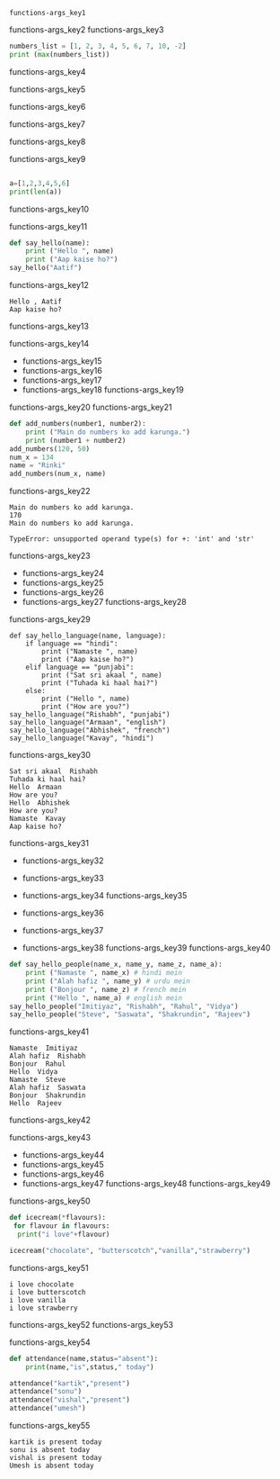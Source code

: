 ```ngMeta
functions-args_key1
```

functions-args_key2
functions-args_key3


```python
numbers_list = [1, 2, 3, 4, 5, 6, 7, 10, -2]
print (max(numbers_list))
```
functions-args_key4


functions-args_key5


functions-args_key6


functions-args_key7


functions-args_key8


functions-args_key9


```python

a=[1,2,3,4,5,6]
print(len(a))
```
functions-args_key10


functions-args_key11


```python
def say_hello(name):
    print ("Hello ", name)
    print ("Aap kaise ho?")
say_hello("Aatif")
```
functions-args_key12


```
Hello , Aatif
Aap kaise ho?
```
functions-args_key13


functions-args_key14


* functions-args_key15
* functions-args_key16
* functions-args_key17
* functions-args_key18
functions-args_key19


functions-args_key20
functions-args_key21


```python
def add_numbers(number1, number2):
    print ("Main do numbers ko add karunga.")
    print (number1 + number2)
add_numbers(120, 50)
num_x = 134
name = "Rinki"
add_numbers(num_x, name)
```
functions-args_key22


```
Main do numbers ko add karunga.
170
Main do numbers ko add karunga.

TypeError: unsupported operand type(s) for +: 'int' and 'str'
```
functions-args_key23


* functions-args_key24
* functions-args_key25
* functions-args_key26
* functions-args_key27
functions-args_key28



functions-args_key29



```
def say_hello_language(name, language):
    if language == "hindi":
        print ("Namaste ", name)
        print ("Aap kaise ho?")
    elif language == "punjabi":
        print ("Sat sri akaal ", name)
        print ("Tuhada ki haal hai?")
    else:
        print ("Hello ", name)
        print ("How are you?")
say_hello_language("Rishabh", "punjabi")
say_hello_language("Armaan", "english")
say_hello_language("Abhishek", "french")
say_hello_language("Kavay", "hindi")
```
functions-args_key30


```
Sat sri akaal  Rishabh
Tuhada ki haal hai?
Hello  Armaan
How are you?
Hello  Abhishek
How are you?
Namaste  Kavay
Aap kaise ho?
```
functions-args_key31


* functions-args_key32
* functions-args_key33
* functions-args_key34
functions-args_key35


* functions-args_key36
* functions-args_key37
* functions-args_key38
functions-args_key39
functions-args_key40


```python
def say_hello_people(name_x, name_y, name_z, name_a):
    print ("Namaste ", name_x) # hindi mein
    print ("Alah hafiz ", name_y) # urdu mein
    print ("Bonjour ", name_z) # french mein
    print ("Hello ", name_a) # english mein
say_hello_people("Imitiyaz", "Rishabh", "Rahul", "Vidya")
say_hello_people("Steve", "Saswata", "Shakrundin", "Rajeev")
```
functions-args_key41


```
Namaste  Imitiyaz
Alah hafiz  Rishabh
Bonjour  Rahul
Hello  Vidya
Namaste  Steve
Alah hafiz  Saswata
Bonjour  Shakrundin
Hello  Rajeev
```
functions-args_key42


functions-args_key43


* functions-args_key44
* functions-args_key45
* functions-args_key46
* functions-args_key47
functions-args_key48
functions-args_key49


functions-args_key50


```python
def icecream(*flavours):
 for flavour in flavours:
  print("i love"+flavour)

icecream("chocolate", "butterscotch","vanilla","strawberry")
```
functions-args_key51


```
i love chocolate
i love butterscotch
i love vanilla
i love strawberry 
```
functions-args_key52
functions-args_key53


functions-args_key54


```python
def attendance(name,status="absent"):
    print(name,"is",status," today")

attendance("kartik","present")
attendance("sonu")
attendance("vishal","present")
attendance("umesh")
```
functions-args_key55
```
kartik is present today
sonu is absent today
vishal is present today
Umesh is absent today
```
